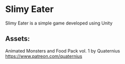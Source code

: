 # Slimy Eater
Slimy Eater is a simple game developed using Unity

## Assets:
Animated Monsters and Food Pack vol. 1 by Quaternius
https://www.patreon.com/quaternius
